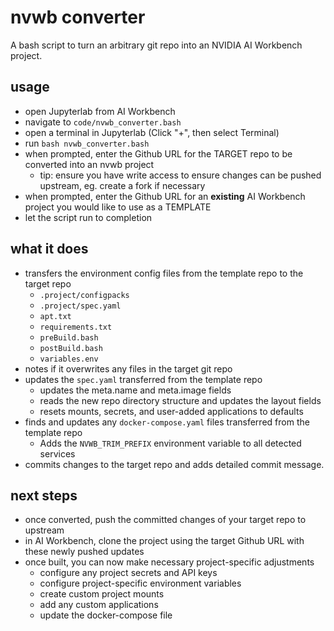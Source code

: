 # nvwb converter
A bash script to turn an arbitrary git repo into an NVIDIA AI Workbench project.

## usage
- open Jupyterlab from AI Workbench
- navigate to ``code/nvwb_converter.bash``
- open a terminal in Jupyterlab (Click "+", then select Terminal)
- run ``bash nvwb_converter.bash``
- when prompted, enter the Github URL for the TARGET repo to be converted into an nvwb project
  - tip: ensure you have write access to ensure changes can be pushed upstream, eg. create a fork if necessary
- when prompted, enter the Github URL for an **existing** AI Workbench project you would like to use as a TEMPLATE
- let the script run to completion

## what it does
- transfers the environment config files from the template repo to the target repo
  - `.project/configpacks`
  - `.project/spec.yaml`
  - `apt.txt`
  - `requirements.txt`
  - `preBuild.bash`
  - `postBuild.bash`
  - `variables.env`
- notes if it overwrites any files in the target git repo
- updates the `spec.yaml` transferred from the template repo
  - updates the meta.name and meta.image fields
  - reads the new repo directory structure and updates the layout fields
  - resets mounts, secrets, and user-added applications to defaults
- finds and updates any `docker-compose.yaml` files transferred from the template repo
  - Adds the `NVWB_TRIM_PREFIX` environment variable to all detected services
- commits changes to the target repo and adds detailed commit message.

## next steps
- once converted, push the committed changes of your target repo to upstream
- in AI Workbench, clone the project using the target Github URL with these newly pushed updates
- once built, you can now make necessary project-specific adjustments
  - configure any project secrets and API keys
  - configure project-specific environment variables
  - create custom project mounts
  - add any custom applications
  - update the docker-compose file
